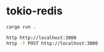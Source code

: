 # tokio-redis

```sh
cargo run .
```

```sh
http http://localhost:3000
http -f POST http://localhost:3000
```